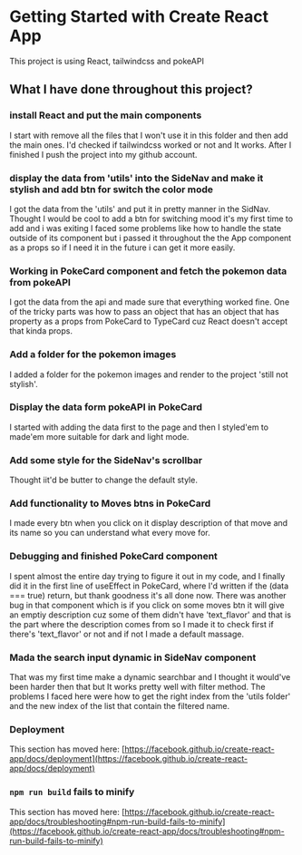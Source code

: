 # Getting Started with Create React App

This project is using React, tailwindcss and pokeAPI

## What I have done throughout this project?

### install React and put the main components

I start with remove all the files that I won't use it in this folder and then add the main ones.
I'd checked if tailwindcss worked or not and It works.
After I finished I push the project into my github account.


### display the data from 'utils' into the SideNav and make it stylish and add btn for switch the color mode

I got the data from the 'utils' and put it in pretty manner in the SidNav.
Thought I would be cool to add a btn for switching mood it's my first time to add and i was exiting I faced some problems like how to handle the state outside of its component but i passed it throughout the the App component as a props so if I need it in the future i can get it more easily. 

### Working in PokeCard component and fetch the pokemon data from pokeAPI

I got the data from the api and made sure that everything worked fine.
One of the tricky parts was how to pass an object that has an object that has property as a props from PokeCard to TypeCard cuz React doesn't accept that kinda props.

### Add a folder for the pokemon images 

I added a folder for the pokemon images and render to the project 'still not stylish'.

### Display the data form pokeAPI in PokeCard

I started with adding the data first to the page and then I styled'em to made'em more suitable for dark and light mode.


### Add some style for the SideNav's scrollbar

Thought iit'd be butter to change the default style.


### Add functionality to Moves btns in PokeCard

I made every btn when you click on it display description of that move and its name so you can understand what every move for.

### Debugging and finished PokeCard component

I spent almost the entire day trying to figure it out in my code, and I finally did it in the first line of useEffect in PokeCard, where I'd written if the (data === true) return, but thank goodness it's all done now.
There was another bug in that component which is if you click on some moves btn it will give an emptiy description cuz some of them didn't have 'text_flavor' and that is the part where the description comes from so I made it to check first if there's 'text_flavor' or not and if not I made a default massage.


### Mada the search input dynamic in SideNav component

That was my first time make a dynamic searchbar and I thought it would've been harder then that but It works pretty well with filter method.
The problems I faced here were how to get the right index from the 'utils folder' and the new index of the list that contain the filtered name.

### 

### Deployment

This section has moved here: [https://facebook.github.io/create-react-app/docs/deployment](https://facebook.github.io/create-react-app/docs/deployment)

### `npm run build` fails to minify

This section has moved here: [https://facebook.github.io/create-react-app/docs/troubleshooting#npm-run-build-fails-to-minify](https://facebook.github.io/create-react-app/docs/troubleshooting#npm-run-build-fails-to-minify)
